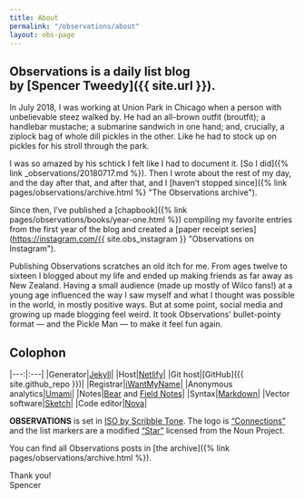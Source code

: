 ```yaml
---
title: About
permalink: "/observations/about"
layout: obs-page
---
```


## Observations is a daily list blog <br>by [Spencer Tweedy]({{ site.url }}).

In July 2018, I was working at Union Park in Chicago when a person with unbelievable steez walked by. He had an all-brown outfit (broutfit); a handlebar mustache; a submarine sandwich in one hand; and, crucially, a ziplock bag of whole dill pickles in the other. Like he had to stock up on pickles for his stroll through the park.

I was so amazed by his schtick I felt like I had to document it. [So I did]({% link _observations/20180717.md %}). Then I wrote about the rest of my day, and the day after that, and after that, and I [haven’t stopped since]({% link pages/observations/archive.html %} "The Observations archive").

Since then, I’ve published a [chapbook]({% link pages/observations/books/year-one.html %}) compiling my favorite entries from the first year of the blog and created a [paper receipt series](https://instagram.com/{{ site.obs_instagram }} "Observations on Instagram").

Publishing Observations scratches an old itch for me. From ages twelve to sixteen I blogged about my life and ended up making friends as far away as New Zealand. Having a small audience (made up mostly of Wilco fans!) at a young age influenced the way I saw myself and what I thought was possible in the world, in mostly positive ways. But at some point, social media and growing up made blogging feel weird. It took Observations’ bullet-pointy format — and the Pickle Man — to make it feel fun again.

## Colophon

|---:|:---|
|Generator|[Jekyll](https://jekyllrb.com/)|
|Host|[Netlify](https://www.netlify.com/)|
|Git host|[GitHub]({{ site.github_repo }})|
|Registrar|[iWantMyName](https://iwantmyname.com/)|
|Anonymous analytics|[Umami](https://umami.is/)|
|Notes|[Bear](https://bear.app/) and [Field Notes](https://fieldnotesbrand.com/)|
|Syntax|[Markdown](https://daringfireball.net/projects/markdown/)|
|Vector software|[Sketch](https://www.sketchapp.com/)|
|Code editor|[Nova](https://nova.app/)|

**OBSERVATIONS** is set in [ISO by Scribble Tone](https://www.futurefonts.xyz/scribble-tone/iso). The logo is [“Connections”](https://thenounproject.com/icon/1207551/) and the list markers are a modified [“Star”](https://thenounproject.com/icon/1696194/) licensed from the Noun Project.

You can find all Observations posts in [the archive]({% link pages/observations/archive.html %}).

Thank you!  
Spencer
